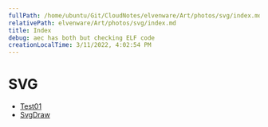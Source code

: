 ```yaml
---
fullPath: /home/ubuntu/Git/CloudNotes/elvenware/Art/photos/svg/index.md
relativePath: elvenware/Art/photos/svg/index.md
title: Index
debug: aec has both but checking ELF code
creationLocalTime: 3/11/2022, 4:02:54 PM
---
```


<!-- toc -->
<!-- tocstop -->

<div id="container">

SVG
===

-   [Test01](SvgTest.html)
-   [SvgDraw](SvgDraw01.html)

</div>
